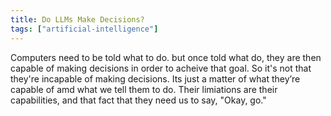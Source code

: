 ```yaml
---
title: Do LLMs Make Decisions?
tags: ["artificial-intelligence"]
---
```


Computers need to be told what to do. but once told what do, they are then capable of making decisions in order to acheive that goal. So it's not that they're incapable of making decisions. Its just a matter of what they’re capable of amd what we tell them to do. Their limiations are their capabilities, and that fact that they need us to say, "Okay, go."